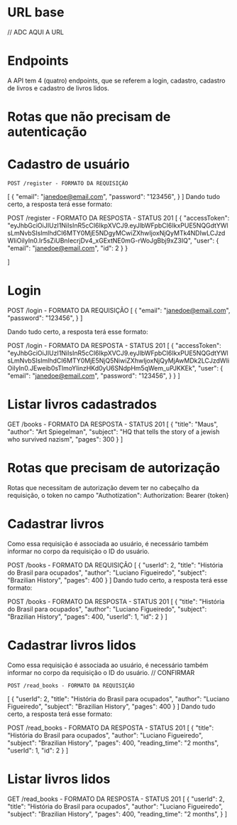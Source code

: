 # URL base

// ADC AQUI A URL

# Endpoints

A API tem 4 (quatro) endpoints, que se referem a login, cadastro, cadastro de livros e cadastro de livros lidos.

# Rotas que não precisam de autenticação

# Cadastro de usuário

    POST /register - FORMATO DA REQUISIÇÃO

[
{
"email": "janedoe@email.com",
"password": "123456",
}
]
Dando tudo certo, a resposta terá esse formato:

POST /register - FORMATO DA RESPOSTA - STATUS 201
[
{
"accessToken": "eyJhbGciOiJIUzI1NiIsInR5cCI6IkpXVCJ9.eyJlbWFpbCI6IkxPUE5NQGdtYWlsLmNvbSIsImlhdCI6MTY0MjE5NDgyMCwiZXhwIjoxNjQyMTk4NDIwLCJzdWIiOiIyIn0.Ir5sZiUBnIecrjDv4_xGExtNE0mG-rWoJgBbj9xZ3IQ",
"user": {
"email": "janedoe@email.com",
"id": 2
}
}

]

# Login

POST /login - FORMATO DA REQUISIÇÃO
[
{
"email": "janedoe@email.com",
"password": "123456",
}
]

Dando tudo certo, a resposta terá esse formato:

POST /login - FORMATO DA RESPOSTA - STATUS 201
[
{
"accessToken": "eyJhbGciOiJIUzI1NiIsInR5cCI6IkpXVCJ9.eyJlbWFpbCI6IkxPUE5NQGdtYWlsLmNvbSIsImlhdCI6MTY0MjE5NjQ5NiwiZXhwIjoxNjQyMjAwMDk2LCJzdWIiOiIyIn0.JEweib0sTlmoYIinzHKd0yU6SNdpHm5qWem_uPJKKEk",
"user":
{
"email": "janedoe@email.com",
"password": "123456",
}
}
]

# Listar livros cadastrados

GET /books - FORMATO DA RESPOSTA - STATUS 201
[
{
"title": "Maus",
"author": "Art Spiegelman",
"subject": "HQ that tells the story of a jewish who survived nazism",
"pages": 300
}
]

# Rotas que precisam de autorização

Rotas que necessitam de autorização devem ter no cabeçalho da requisição, o token no campo "Authotization":
Authorization: Bearer {token}

# Cadastrar livros

Como essa requisição é associada ao usuário, é necessário também informar no corpo da requisição o ID do usuário.

POST /books - FORMATO DA REQUISIÇÃO
[
{
"userId": 2,
"title": "História do Brasil para ocupados",
"author": "Luciano Figueiredo",
"subject": "Brazilian History",
"pages": 400
}
]
Dando tudo certo, a resposta terá esse formato:

POST /books - FORMATO DA RESPOSTA - STATUS 201
[
{
"title": "História do Brasil para ocupados",
"author": "Luciano Figueiredo",
"subject": "Brazilian History",
"pages": 400,
"userId": 1,
"id": 2
}
]

# Cadastrar livros lidos

Como essa requisição é associada ao usuário, é necessário também informar no corpo da requisição o ID do usuário. // CONFIRMAR

    POST /read_books - FORMATO DA REQUISIÇÃO

[
{
"userId": 2,
"title": "História do Brasil para ocupados",
"author": "Luciano Figueiredo",
"subject": "Brazilian History",
"pages": 400
}
]
Dando tudo certo, a resposta terá esse formato:

POST /read_books - FORMATO DA RESPOSTA - STATUS 201
[
{
"title": "História do Brasil para ocupados",
"author": "Luciano Figueiredo",
"subject": "Brazilian History",
"pages": 400,
"reading_time": "2 months",
"userId": 1,
"id": 2
}
]

# Listar livros lidos

GET /read_books - FORMATO DA RESPOSTA - STATUS 201
[
{
"userId": 2,
"title": "História do Brasil para ocupados",
"author": "Luciano Figueiredo",
"subject": "Brazilian History",
"pages": 400,
"reading_time": "2 months",
}
]

